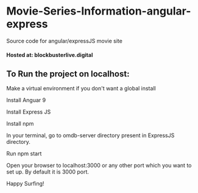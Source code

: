 # Movie-Series-Information-angular-express

Source code for angular/expressJS movie site

#### Hosted at: blockbusterlive.digital

## To Run the project on localhost:

Make a virtual environment if you don't want a global install

Install Anguar 9

Install Express JS

Install npm

In your terminal, go to omdb-server directory present in ExpressJS directory.

Run npm start

Open your browser to localhost:3000 or any other port which you want to set up. By default it is 3000 port.

Happy Surfing!
